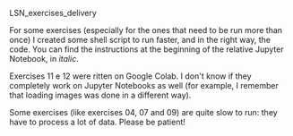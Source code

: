 LSN_exercises_delivery

For some exercises (especially for the ones that need to be run more than once) I created some shell script to run faster, and in the right way, the code. You can find the instructions at the beginning of the relative Jupyter Notebook, in *italic*.

Exercises 11 e 12 were ritten on Google Colab. I don't know if they completely work on Jupyter Notebooks as well (for example,  I remember that loading images was done in a different way).

Some exercises (like exercises 04, 07 and 09) are quite slow to run: they have to process a lot of data. Please be patient!
